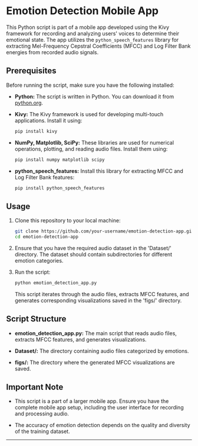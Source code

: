 
# Emotion Detection Mobile App

This Python script is part of a mobile app developed using the Kivy framework for recording and analyzing users' voices to determine their emotional state. The app utilizes the `python_speech_features` library for extracting Mel-Frequency Cepstral Coefficients (MFCC) and Log Filter Bank energies from recorded audio signals.

## Prerequisites

Before running the script, make sure you have the following installed:

- **Python:** The script is written in Python. You can download it from [python.org](https://www.python.org/).
- **Kivy:** The Kivy framework is used for developing multi-touch applications. Install it using:

  ```bash
  pip install kivy
  ```

- **NumPy, Matplotlib, SciPy:** These libraries are used for numerical operations, plotting, and reading audio files. Install them using:

  ```bash
  pip install numpy matplotlib scipy
  ```

- **python_speech_features:** Install this library for extracting MFCC and Log Filter Bank features:

  ```bash
  pip install python_speech_features
  ```

## Usage

1. Clone this repository to your local machine:

   ```bash
   git clone https://github.com/your-username/emotion-detection-app.git
   cd emotion-detection-app
   ```

2. Ensure that you have the required audio dataset in the 'Dataset/' directory. The dataset should contain subdirectories for different emotion categories.

3. Run the script:

   ```bash
   python emotion_detection_app.py
   ```

   This script iterates through the audio files, extracts MFCC features, and generates corresponding visualizations saved in the 'figs/' directory.

## Script Structure

- **emotion_detection_app.py:** The main script that reads audio files, extracts MFCC features, and generates visualizations.

- **Dataset/:** The directory containing audio files categorized by emotions.

- **figs/:** The directory where the generated MFCC visualizations are saved.

## Important Note

- This script is a part of a larger mobile app. Ensure you have the complete mobile app setup, including the user interface for recording and processing audio.

- The accuracy of emotion detection depends on the quality and diversity of the training dataset.

---